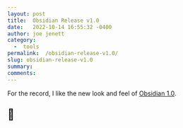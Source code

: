 ```yaml
---
layout: post
title:  Obsidian Release v1.0
date:   2022-10-14 16:55:32 -0400
author: joe jenett
category:
  -  tools
permalink:  /obsidian-release-v1.0/
slug: obsidian-release-v1.0
summary:
comments: 
---
```

<p>For the record, I like the new look and feel of <a title="Obsidian 1.0" href="https://obsidian.md/1.0">Obsidian 1.0</a>. 
</p>
<p style="font-size:1.75em;">👏</p>

<a href="https://brid.gy/publish/twitter"></a>
<data class="p-bridgy-omit-link" value="false"></data>